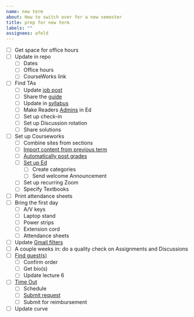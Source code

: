 ```yaml
---
name: new term
about: How to switch over for a new semester
title: prep for new term
labels: ""
assignees: afeld
---
```


- [ ] Get space for office hours
- [ ] Update in repo
  - [ ] Dates
  - [ ] Office hours
  - [ ] CourseWorks link
- [ ] Find TAs
  - [ ] Update [job post](https://docs.google.com/document/d/10nDc6y2LZdQDjGkqSP6f1tVlRmjhYU41jWKMlIT-324/edit)
  - [ ] Share the [guide](https://docs.google.com/document/d/1XnM4V1Iw38Wp1jCOLpo5BDuwJc65PK0Tr9J4PHHv47M/edit)
  - [ ] Update in [syllabus](https://python-public-policy.afeld.me/en/columbia/syllabus.html#instructor-information)
  - [ ] Make Readers [Admins](https://edstem.org/us/help/getting-started#appendix-roles) in Ed
  - [ ] Set up check-in
  - [ ] Set up Discussion rotation
  - [ ] Share solutions
- [ ] Set up Courseworks
  - [ ] Combine sites from sections
  - [ ] [Import content from previous term](https://support.ctl.columbia.edu/892419)
  - [ ] [Automatically post grades](https://community.canvaslms.com/t5/Instructor-Guide/How-do-I-select-a-grade-posting-policy-for-a-course-in-the/ta-p/588)
  - [ ] [Set up Ed](https://courseworks2.columbia.edu/courses/56883/pages/using-ed-discussions)
    - [ ] Create categories
    - [ ] Send welcome Announcement
    <!-- - [ ] Schedule sending solutions -->
  - [ ] Set up recurring Zoom
  - [ ] Specify Textbooks
- [ ] Print attendance sheets
- [ ] Bring the first day
  - [ ] A/V keys
  - [ ] Laptop stand
  - [ ] Power strips
  - [ ] Extension cord
  - [ ] Attendance sheets
- [ ] Update [Gmail filters](https://docs.google.com/spreadsheets/d/1MoOnADGw_A3oc1qMx2TllbRHlRD-4dDcrHXldSdzM5E/edit#gid=1645501691)
- [ ] A couple weeks in: do a quality check on Assignments and Discussions
- [ ] [Find guest(s)](https://docs.google.com/document/d/1SMBquSezZ_1wLW0y2osJ35WFpz82PvSRbfLtNZQFjAo/edit)
  - [ ] Confirm order
  - [ ] Get bio(s)
  - [ ] Update lecture 6
- [ ] [Time Out](https://bulletin.columbia.edu/sipa/teaching-guide/#supportservicestext)
  - [ ] Schedule
  - [ ] [Submit request](https://sipa.campusgroups.com/student_forms)
  - [ ] Submit for reimbursement
- [ ] Update curve
